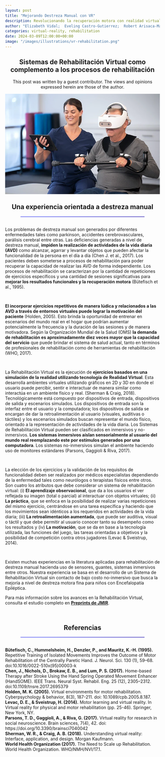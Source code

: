 ```yaml
---
layout: post
title: "Mejorando Destreza Manual con VR"
description: Revolucionando la recuperación motora con realidad virtual.
author: "Elizabeth Vidal;  Eveling Castro-Gutierrez;  Robert Arisaca-Mamani; <br> Alfredo Paz-Valderrama;  Sergio Albiol-Pérez"
categories: virtual-reality, rehabilitation
date: 2024-03-09T12:00:00+00:00
image: "/images/illustrations/vr-rehabilitation.png"
---
```


<style>
  @keyframes gradientBG {
    0% { background-position: 0% 50%; }
    50% { background-position: 100% 50%; }
    100% { background-position: 0% 50%; }
  }

  .gradient-header {
    height: 3px;
    width: 80%;
    margin-left: auto;
    margin-right: auto;
    background: linear-gradient(270deg, #9065b0, #6c4986, #999ef8, #d88ee0);
    background-size: 800% 800%;
    -webkit-animation: gradientBG 20s ease infinite;
    -moz-animation: gradientBG 20s ease infinite;
    animation: gradientBG 20s ease infinite;
  }
</style>

<div class="container mt-4">
  <div class="row justify-content-center">
    <div class="col" style="max-width: 720px;">

<h2 style="text-align: center;">Sistemas de Rehabilitación Virtual como complemento a los procesos de rehabilitación</h2>
<p style="text-align: center;">This post was written by a guest contributor. The views and opinions expressed herein are those of the author.</p>
<div class="container my-4">
  <div class="row">
      <div class="col-12">
            <img src="/images/illustrations/vr-rehabilitation.png" alt="Virtual Reality Rehabilitation and Recovery" style="display: block; margin-left: auto; margin-right: auto; max-width: 100%; width: 620px; height: auto;">
      </div>
  </div>
</div>

<h2 style="text-align: center;">Una experiencia orientada a destreza manual</h2>
      <div class="gradient-header"></div>
      <br>

<p>
Los problemas de destreza manual son generados por diferentes enfermedades tales como parkinson, accidentes cerebrovasculares, parálisis cerebral entre otras. Las deficiencias generadas a nivel de destreza manual, <strong>impiden la realización de actividades de la vida diaria (AVD)</strong> como alcanzar, agarrar y levantar objetos que pueden afectar la funcionalidad de la persona en el día a día (Chen J. et al., 2017). Los pacientes deben someterse a procesos de rehabilitación para poder recuperar la capacidad de realizar las AVD de forma independiente. Los procesos de rehabilitación se caracterizan por la cantidad de repeticiones de ejercicios específicos y una cantidad de sesiones significativas para <strong>mejorar los resultados funcionales y la recuperación motora</strong> (Bütefisch et al., 1995).
</p>

<br>

<p>
<strong>El incorporar ejercicios repetitivos de manera lúdica y relacionados a las AVD a través de entornos virtuales puede lograr la motivación del paciente</strong> (Holden, 2005). Esto brinda la oportunidad de entrenar en escenarios del mundo real en el hogar que podrían aumentar potencialmente la frecuencia y la duración de las sesiones y de manera motivadora. Según la Organización Mundial de la Salud (OMS) <strong>la demanda de rehabilitación es aproximadamente diez veces mayor que la capacidad del servicio</strong> que puede brindar el sistema de salud actual, tanto en términos de profesionales de rehabilitación como de herramientas de rehabilitación (WHO, 2017).
</p>

<br>

<p>
La Rehabilitación Virtual es la ejecución de <strong>ejercicios basados en una simulación de la realidad utilizando tecnología de Realidad Virtual</strong>. Esta desarrolla ambientes virtuales utilizando gráficos en 2D y 3D en donde el usuario puede percibir, sentir e interactuar de manera similar como interactúa en un ambiente físico y real. (Sherman & Craig, 2018). Tecnológicamente está compuesto por dispositivos de entrada, dispositivos de salida y escenarios simulados. Los dispositivos de entrada son la interfaz entre el usuario y la computadora; los dispositivos de salida se encargan de dar la retroalimentación al usuario (visuales, auditivas o táctiles) y los escenarios simulados buscan representar el mundo físico, orientado a la representación de actividades de la vida diaria. Los Sistemas de Rehabilitación Virtual pueden ser clasificados en inmersivos y no-inmersivos. <strong>Los sistemas inmersivos aíslan sensorialmente al usuario del mundo real reemplazando este por estímulos generados por una computadora</strong>. Los sistemas no-inmersivos simulan el ambiente haciendo uso de monitores estándares (Parsons, Gaggioli & Riva, 2017).
</p>

<br>

<p>
La elección de los ejercicios y la validación de los requisitos de funcionalidad deben ser realizados por médicos especialistas dependiendo de la enfermedad tales como neurólogos o terapistas físicos entre otros. Son cuatro los atributos que debe considerar un sistema de rehabilitación virtual: (i) <strong>El aprendizaje observacional</strong>, que da a los usuarios el ver reflejada su imagen (total o parcial) al interactuar con objetos virtuales; (ii) <strong>La práctica</strong>, que se enfoca en la posibilidad de realizar varias repeticiones del mismo ejercicio, centrándose en una tarea específica y haciendo que los movimientos sean idénticos a los requeridos en actividades de la vida diaria; (iii) <strong>La retroalimentación aumentada</strong>, que puede ser auditiva, visual o táctil y que debe permitir al usuario conocer tanto su desempeño como los resultados y (iv) <strong>La motivación</strong>, que se da en base a la tecnología utilizada, las funciones del juego, las tareas orientadas a objetivos y la posibilidad de competición contra otros jugadores (Levac & Sveistrup, 2014).
</p>

<br>

<p>
Existen muchas experiencias en la literatura aplicadas para rehabilitación de destreza manual hacienda uso de sensores, guantes, sistemas inmersivos entre otros. Nuestra experiencia se basa en el desarrollo de un Sistema de Rehabilitación Virtual sin contacto de bajo costo no-inmersivo que busca la mejoría a nivel de destreza motora fina para niños con Encefalopatía Epiléptica.
</p>

<p>Para más información sobre los avances en la Rehabilitación Virtual, consulta el estudio completo en <strong><a href="https://preprints.jmir.org/preprint/50492" target="_blank">Preprints de JMIR</a></strong>.</p>
<br>

<h2 style="text-align: center;">Referencias</h2>
      <div class="gradient-header"></div>
      <br>

<p>
<strong>Bütefisch, C., Hummelsheim, H., Denzler, P., and Mauritz, K.-H. (1995).</strong> Repetitive Training of Isolated Movements Improves the Outcome of Motor Rehabilitation of the Centrally Paretic Hand. J. Neurol. Sci. 130 (1), 59–68. doi:10.1016/0022-510x(95)00003-k<br>
<strong>Chen, J., Nichols, D., Brokaw, E. B., and Lum, P. S. (2017).</strong> Home-based Therapy after Stroke Using the Hand Spring Operated Movement Enhancer (HandSOME). IEEE Trans. Neural Syst. Rehabil. Eng. 25 (12), 2305–2312. doi:10.1109/tnsre.2017.2695379<br>
<strong>Holden, M. K. (2005).</strong> Virtual environments for motor rehabilitation. Cyberpsychology & behavior, 8(3), 187-211. doi: 10.1089/cpb.2005.8.187.<br>
<strong>Levac, D. E., & Sveistrup, H. (2014).</strong> Motor learning and virtual reality. In Virtual reality for physical and motor rehabilitation (pp. 25-46). Springer, New York, NY.<br>
<strong>Parsons, T. D., Gaggioli, A., & Riva, G. (2017).</strong> Virtual reality for research in social neuroscience. Brain sciences, 7(4), 42. doi: https://doi.org/10.3390/brainsci7040042<br>
<strong>Sherman, W. R., & Craig, A. B. (2018).</strong> Understanding virtual reality: Interface, application, and design. Morgan Kaufmann.<br>
<strong>World Health Organization (2017).</strong> The Need to Scale up Rehabilitation. World Health Organization. WHO/NMH/NVI/17.1.
</p>
<br>
<br>
<br>
<br>
<br>
</div>
</div>
</div>
